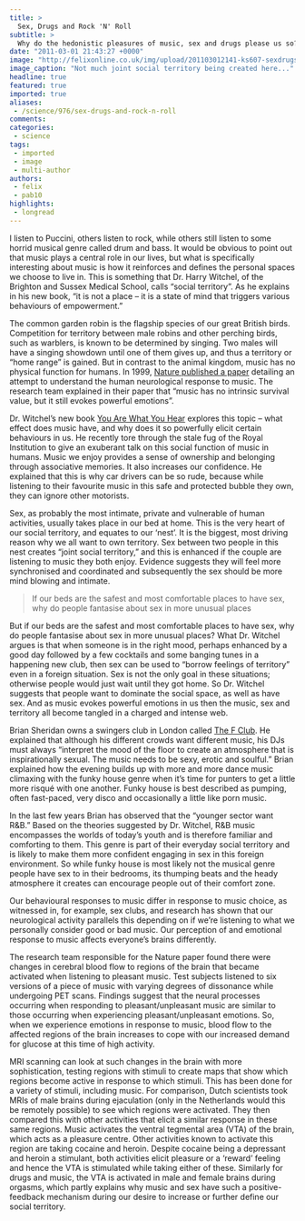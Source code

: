 ```yaml
---
title: >
  Sex, Drugs and Rock 'N' Roll
subtitle: >
  Why do the hedonistic pleasures of music, sex and drugs please us so? It’s all in our heads, says Polly Bennett
date: "2011-03-01 21:43:27 +0000"
image: "http://felixonline.co.uk/img/upload/201103012141-ks607-sexdrugs.jpg"
image_caption: "Not much joint social territory being created here..."
headline: true
featured: true
imported: true
aliases:
 - /science/976/sex-drugs-and-rock-n-roll
comments:
categories:
 - science
tags:
 - imported
 - image
 - multi-author
authors:
 - felix
 - pab10
highlights:
 - longread
---
```


I listen to Puccini, others listen to rock, while others still listen to some horrid musical genre called drum and bass. It would be obvious to point out that music plays a central role in our lives, but what is specifically interesting about music is how it reinforces and defines the personal spaces we choose to live in. This is something that Dr. Harry Witchel, of the Brighton and Sussex Medical School, calls “social territory”. As he explains in his new book, “it is not a place – it is a state of mind that triggers various behaviours of empowerment.”

The common garden robin is the flagship species of our great British birds. Competition for territory between male robins and other perching birds, such as warblers, is known to be determined by singing. Two males will have a singing showdown until one of them gives up, and thus a territory or “home range” is gained. But in contrast to the animal kingdom, music has no physical function for humans. In 1999, [Nature published a paper](http://www.nature.com/neuro/journal/v2/n4/abs/nn0499_382.html) detailing an attempt to understand the human neurological response to music. The research team explained in their paper that “music has no intrinsic survival value, but it still evokes powerful emotions”.

Dr. Witchel’s new book [You Are What You Hear](http://www.youarewhatyouhear.co.uk/) explores this topic – what effect does music have, and why does it so powerfully elicit certain behaviours in us. He recently tore through the stale fug of the Royal Institution to give an exuberant talk on this social function of music in humans. Music we enjoy provides a sense of ownership and belonging through associative memories. It also increases our confidence. He explained that this is why car drivers can be so rude, because while listening to their favourite music in this safe and protected bubble they own, they can ignore other motorists.

Sex, as probably the most intimate, private and vulnerable of human activities, usually takes place in our bed at home. This is the very heart of our social territory, and equates to our ‘nest’. It is the biggest, most driving reason why we all want to own territory. Sex between two people in this nest creates “joint social territory,” and this is enhanced if the couple are listening to music they both enjoy. Evidence suggests they will feel more synchronised and coordinated and subsequently the sex should be more mind blowing and intimate.

> If our beds are the safest and most comfortable places to have sex, why do people fantasise about sex in more unusual places

But if our beds are the safest and most comfortable places to have sex, why do people fantasise about sex in more unusual places? What Dr. Witchel argues is that when someone is in the right mood, perhaps enhanced by a good day followed by a few cocktails and some banging tunes in a happening new club, then sex can be used to “borrow feelings of territory” even in a foreign situation. Sex is not the only goal in these situations; otherwise people would just wait until they got home. So Dr. Witchel suggests that people want to dominate the social space, as well as have sex. And as music evokes powerful emotions in us then the music, sex and territory all become tangled in a charged and intense web.

Brian Sheridan owns a swingers club in London called [The F Club](http://www.thefclub.com/). He explained that although his different crowds want different music, his DJs must always “interpret the mood of the floor to create an atmosphere that is inspirationally sexual. The music needs to be sexy, erotic and soulful.” Brian explained how the evening builds up with more and more dance music climaxing with the funky house genre when it’s time for punters to get a little more risqué with one another. Funky house is best described as pumping, often fast-paced, very disco and occasionally a little like porn music.

In the last few years Brian has observed that the “younger sector want R&B.” Based on the theories suggested by Dr. Witchel, R&B music encompasses the worlds of today’s youth and is therefore familiar and comforting to them. This genre is part of their everyday social territory and is likely to make them more confident engaging in sex in this foreign environment. So while funky house is most likely not the musical genre people have sex to in their bedrooms, its thumping beats and the heady atmosphere it creates can encourage people out of their comfort zone.

Our behavioural responses to music differ in response to music choice, as witnessed in, for example, sex clubs, and research has shown that our neurological activity parallels this depending on if we’re listening to what we personally consider good or bad music. Our perception of and emotional response to music affects everyone’s brains differently.

The research team responsible for the Nature paper found there were changes in cerebral blood flow to regions of the brain that became activated when listening to pleasant music. Test subjects listened to six versions of a piece of music with varying degrees of dissonance while undergoing PET scans. Findings suggest that the neural processes occurring when responding to pleasant/unpleasant music are similar to those occurring when experiencing pleasant/unpleasant emotions. So, when we experience emotions in response to music, blood flow to the affected regions of the brain increases to cope with our increased demand for glucose at this time of high activity.

MRI scanning can look at such changes in the brain with more sophistication, testing regions with stimuli to create maps that show which regions become active in response to which stimuli. This has been done for a variety of stimuli, including music. For comparison, Dutch scientists took MRIs of male brains during ejaculation (only in the Netherlands would this be remotely possible) to see which regions were activated. They then compared this with other activities that elicit a similar response in these same regions. Music activates the ventral tegmental area (VTA) of the brain, which acts as a pleasure centre. Other activities known to activate this region are taking cocaine and heroin. Despite cocaine being a depressant and heroin a stimulant, both activities elicit pleasure or a ‘reward’ feeling and hence the VTA is stimulated while taking either of these. Similarly for drugs and music, the VTA is activated in male and female brains during orgasms, which partly explains why music and sex have such a positive-feedback mechanism during our desire to increase or further define our social territory.
